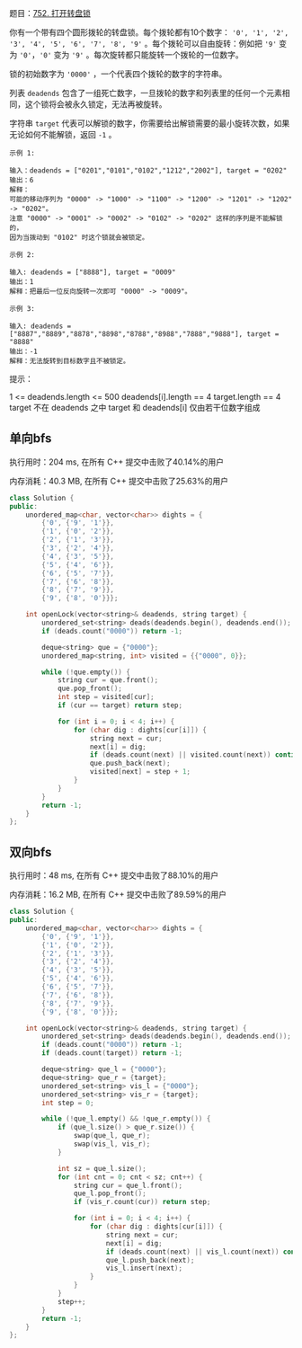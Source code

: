 题目：[752. 打开转盘锁](https://leetcode.cn/problems/open-the-lock/)

你有一个带有四个圆形拨轮的转盘锁。每个拨轮都有10个数字： `'0', '1', '2', '3', '4', '5', '6', '7', '8', '9'` 。每个拨轮可以自由旋转：例如把 `'9'` 变为 `'0'`，`'0'` 变为 `'9'` 。每次旋转都只能旋转一个拨轮的一位数字。

锁的初始数字为 `'0000'` ，一个代表四个拨轮的数字的字符串。

列表 `deadends` 包含了一组死亡数字，一旦拨轮的数字和列表里的任何一个元素相同，这个锁将会被永久锁定，无法再被旋转。

字符串 `target` 代表可以解锁的数字，你需要给出解锁需要的最小旋转次数，如果无论如何不能解锁，返回 `-1` 。

```
示例 1:

输入：deadends = ["0201","0101","0102","1212","2002"], target = "0202"
输出：6
解释：
可能的移动序列为 "0000" -> "1000" -> "1100" -> "1200" -> "1201" -> "1202" -> "0202"。
注意 "0000" -> "0001" -> "0002" -> "0102" -> "0202" 这样的序列是不能解锁的，
因为当拨动到 "0102" 时这个锁就会被锁定。

示例 2:

输入: deadends = ["8888"], target = "0009"
输出：1
解释：把最后一位反向旋转一次即可 "0000" -> "0009"。

示例 3:

输入: deadends = ["8887","8889","8878","8898","8788","8988","7888","9888"], target = "8888"
输出：-1
解释：无法旋转到目标数字且不被锁定。
```

提示：

1 <= deadends.length <= 500
deadends[i].length == 4
target.length == 4
target 不在 deadends 之中
target 和 deadends[i] 仅由若干位数字组成



## 单向bfs

执行用时：204 ms, 在所有 C++ 提交中击败了40.14%的用户

内存消耗：40.3 MB, 在所有 C++ 提交中击败了25.63%的用户

```cpp
class Solution {
public:
    unordered_map<char, vector<char>> dights = {
        {'0', {'9', '1'}},
        {'1', {'0', '2'}},
        {'2', {'1', '3'}},
        {'3', {'2', '4'}},
        {'4', {'3', '5'}},
        {'5', {'4', '6'}},
        {'6', {'5', '7'}},
        {'7', {'6', '8'}},
        {'8', {'7', '9'}},
        {'9', {'8', '0'}}};

    int openLock(vector<string>& deadends, string target) {
        unordered_set<string> deads(deadends.begin(), deadends.end());
        if (deads.count("0000")) return -1;

        deque<string> que = {"0000"};
        unordered_map<string, int> visited = {{"0000", 0}};

        while (!que.empty()) {
            string cur = que.front();
            que.pop_front();
            int step = visited[cur];
            if (cur == target) return step;

            for (int i = 0; i < 4; i++) {
                for (char dig : dights[cur[i]]) {
                    string next = cur;
                    next[i] = dig;
                    if (deads.count(next) || visited.count(next)) continue;
                    que.push_back(next);
                    visited[next] = step + 1;
                }
            }
        }
        return -1;
    }
};
```

## 双向bfs

执行用时：48 ms, 在所有 C++ 提交中击败了88.10%的用户

内存消耗：16.2 MB, 在所有 C++ 提交中击败了89.59%的用户

```cpp
class Solution {
public:
    unordered_map<char, vector<char>> dights = {
        {'0', {'9', '1'}},
        {'1', {'0', '2'}},
        {'2', {'1', '3'}},
        {'3', {'2', '4'}},
        {'4', {'3', '5'}},
        {'5', {'4', '6'}},
        {'6', {'5', '7'}},
        {'7', {'6', '8'}},
        {'8', {'7', '9'}},
        {'9', {'8', '0'}}};

    int openLock(vector<string>& deadends, string target) {
        unordered_set<string> deads(deadends.begin(), deadends.end());
        if (deads.count("0000")) return -1;
        if (deads.count(target)) return -1;

        deque<string> que_l = {"0000"};
        deque<string> que_r = {target};
        unordered_set<string> vis_l = {"0000"};
        unordered_set<string> vis_r = {target};
        int step = 0;

        while (!que_l.empty() && !que_r.empty()) {
            if (que_l.size() > que_r.size()) {
                swap(que_l, que_r);
                swap(vis_l, vis_r);
            }

            int sz = que_l.size();
            for (int cnt = 0; cnt < sz; cnt++) {
                string cur = que_l.front();
                que_l.pop_front();
                if (vis_r.count(cur)) return step;

                for (int i = 0; i < 4; i++) {
                    for (char dig : dights[cur[i]]) {
                        string next = cur;
                        next[i] = dig;
                        if (deads.count(next) || vis_l.count(next)) continue;
                        que_l.push_back(next);
                        vis_l.insert(next);
                    }
                }
            }
            step++;
        }
        return -1;
    }
};
```